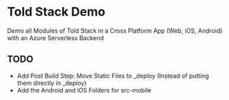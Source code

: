 # Told Stack Demo

Demo all Modules of Told Stack in a Cross Platform App (Web, iOS, Android) with an Azure Serverless Backend

## TODO

- Add Post Build Step: Move Static Files to _deploy (Instead of putting them directly in _deploy)
- Add the Android and iOS Folders for src-mobile